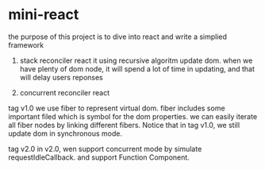 # mini-react
the purpose of this project is to dive into react and write a simplied framework

1. stack reconciler react
it using recursive algoritm update dom. when we have plenty of dom node, it will spend a lot of time in updating, and that will delay users reponses

2. concurrent reconciler react

tag v1.0
we use fiber to represent virtual dom. fiber includes some important filed which is symbol for the dom properties.
we can easily iterate all fiber nodes by linking different fibers. Notice that in tag v1.0, we still update dom in synchronous mode. 

tag v2.0
in v2.0, wen support concurrent mode by simulate requestIdleCallback. and support Function Component.